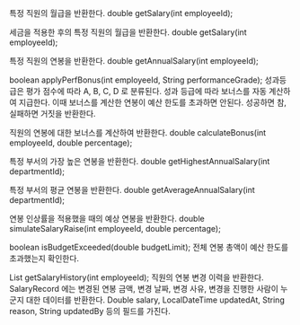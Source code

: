 특정 직원의 월급을 반환한다.
double getSalary(int employeeId);

세금을 적용한 후의 특정 직원의 월급을 반환한다.
double getSalary(int employeeId);

특정 직원의 연봉을 반환한다.
double getAnnualSalary(int employeeId);

boolean applyPerfBonus(int employeeId, String performanceGrade);
성과등급은 평가 점수에 따라 A, B, C, D 로 분류된다. 성과 등급에 따라 보너스를 자동 계산하여 지급한다. 이때 보너스를 계산한 연봉이 예산 한도를 초과하면 안된다. 성공하면 참, 실패하면 거짓을 반환한다.

직원의 연봉에 대한 보너스를 계산하여 반환한다.
double calculateBonus(int employeeId, double percentage);

특정 부서의  가장 높은 연봉을 반환한다.
double getHighestAnnualSalary(int departmentId);

특정 부서의 평균 연봉을 반환한다.
double getAverageAnnualSalary(int departmentId);

연봉 인상률을 적용했을 때의 예상 연봉을 반환한다.
double simulateSalaryRaise(int employeeId, double percentage);

boolean isBudgetExceeded(double budgetLimit);
전체 연봉 총액이 예산 한도를 초과했는지 확인한다.

List<SalaryRecord> getSalaryHistory(int employeeId);
직원의 연봉 변경 이력을 반환한다. SalaryRecord 에는 변경된 연봉 금액, 변경 날짜, 변경 사유, 변경을 진행한 사람이 누군지 대한 데이터를 반환한다. Double salary, LocalDateTime updatedAt, String reason, String updatedBy 등의 필드를 가진다. 

